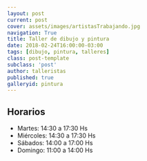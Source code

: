 ```yaml
---
layout: post
current: post
cover: assets/images/artistasTrabajando.jpg
navigation: True
title: Taller de dibujo y pintura
date: 2018-02-24T16:00:00-03:00
tags: [dibujo, pintura, talleres]
class: post-template
subclass: 'post'
author: talleristas
published: true
galleryid: pintura
---
```

## Horarios

- Martes: 14:30 a 17:30 Hs
- Miércoles: 14:30 a 17:30 Hs
- Sábados: 14:00 a 17:00 Hs
- Domingo: 11:00 a 14:00 Hs
